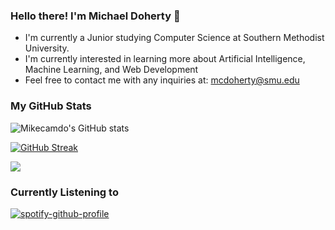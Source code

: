 ### Hello there! I'm Michael Doherty 👋

- I'm currently a Junior studying Computer Science at Southern Methodist University.
- I'm currently interested in learning more about Artificial Intelligence, Machine Learning, and Web Development
- Feel free to contact me with any inquiries at: mcdoherty@smu.edu

### My GitHub Stats

![Mikecamdo's GitHub stats](https://github-readme-stats.vercel.app/api?username=mikecamdo&show_icons=true&theme=dark&hide_border=true)

[![GitHub Streak](https://streak-stats.demolab.com/?user=Mikecamdo&theme=dark&hide_border=true)](https://git.io/streak-stats)

[![](https://visitcount.itsvg.in/api?id=Mikecamdo&color=12&icon=5&pretty=true)](https://visitcount.itsvg.in)

### Currently Listening to

[![spotify-github-profile](https://spotify-github-profile.vercel.app/api/view?uid=mikecamdo&cover_image=true&theme=default&show_offline=false&background_color=121212&interchange=false&bar_color_cover=true)](https://spotify-github-profile.vercel.app/api/view?uid=mikecamdo&redirect=true)

<!--
**Mikecamdo/Mikecamdo** is a ✨ _special_ ✨ repository because its `README.md` (this file) appears on your GitHub profile.

Here are some ideas to get you started:

- 🔭 I’m currently working on ...
- 🌱 I’m currently learning ...
- 👯 I’m looking to collaborate on ...
- 🤔 I’m looking for help with ...
- 💬 Ask me about ...
- 📫 How to reach me: ...
- 😄 Pronouns: ...
- ⚡ Fun fact: ...
-->
